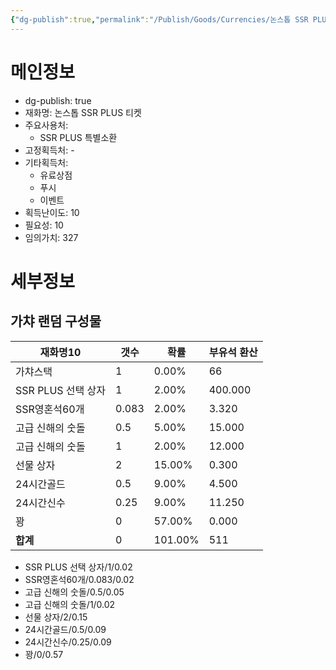 ```yaml
---
{"dg-publish":true,"permalink":"/Publish/Goods/Currencies/논스톱 SSR PLUS 티켓/"}
---
```



<span><span><h1 data-heading="메인정보" dir="auto">메인정보</h1></span></span><p><ul class="dataview dataview-ul dataview-result-object-ul"><li class="dataview dataview-li dataview-result-object-li">dg-publish: <span>true</span></li><li class="dataview dataview-li dataview-result-object-li">재화명: <span>논스톱 SSR PLUS 티켓</span></li><li class="dataview dataview-li dataview-result-object-li">주요사용처: <ul class="dataview dataview-ul dataview-result-list-ul"><li class="dataview-result-list-li"><span>SSR PLUS 특별소환</span></li></ul></li><li class="dataview dataview-li dataview-result-object-li">고정획득처: <span>-</span></li><li class="dataview dataview-li dataview-result-object-li">기타획득처: <ul class="dataview dataview-ul dataview-result-list-ul"><li class="dataview-result-list-li"><span>유료상점</span></li><li class="dataview-result-list-li"><span>푸시</span></li><li class="dataview-result-list-li"><span>이벤트</span></li></ul></li><li class="dataview dataview-li dataview-result-object-li">획득난이도: <span>10</span></li><li class="dataview dataview-li dataview-result-object-li">필요성: <span>10</span></li><li class="dataview dataview-li dataview-result-object-li">임의가치: <span>327</span></li></ul></p><span><span><h1 data-heading="세부정보" dir="auto">세부정보</h1></span></span>


## 가챠 랜덤 구성물
<div><table class="dataview table-view-table"><thead class="table-view-thead"><tr class="table-view-tr-header"><th class="table-view-th"><span>재화명</span><span class="dataview small-text">10</span></th><th class="table-view-th"><span>갯수</span></th><th class="table-view-th"><span>확률</span></th><th class="table-view-th"><span>부유석 환산</span></th></tr></thead><tbody class="table-view-tbody"><tr><td><span>가챠스택</span></td><td>1</td><td><span>0.00%</span></td><td>66</td></tr><tr><td><span>SSR PLUS 선택 상자</span></td><td><span>1</span></td><td><span>2.00%</span></td><td><span>400.000</span></td></tr><tr><td><span>SSR영혼석60개</span></td><td><span>0.083</span></td><td><span>2.00%</span></td><td><span>3.320</span></td></tr><tr><td><span>고급 신해의 숫돌</span></td><td><span>0.5</span></td><td><span>5.00%</span></td><td><span>15.000</span></td></tr><tr><td><span>고급 신해의 숫돌</span></td><td><span>1</span></td><td><span>2.00%</span></td><td><span>12.000</span></td></tr><tr><td><span>선물 상자</span></td><td><span>2</span></td><td><span>15.00%</span></td><td><span>0.300</span></td></tr><tr><td><span>24시간골드</span></td><td><span>0.5</span></td><td><span>9.00%</span></td><td><span>4.500</span></td></tr><tr><td><span>24시간신수</span></td><td><span>0.25</span></td><td><span>9.00%</span></td><td><span>11.250</span></td></tr><tr><td><span>꽝</span></td><td><span>0</span></td><td><span>57.00%</span></td><td><span>0.000</span></td></tr><tr><td><span><strong>합계</strong></span></td><td>0</td><td><span>101.00%</span></td><td>511</td></tr></tbody></table></div>

- SSR PLUS 선택 상자/1/0.02
- SSR영혼석60개/0.083/0.02
- 고급 신해의 숫돌/0.5/0.05
- 고급 신해의 숫돌/1/0.02
- 선물 상자/2/0.15
- 24시간골드/0.5/0.09
- 24시간신수/0.25/0.09
- 꽝/0/0.57

